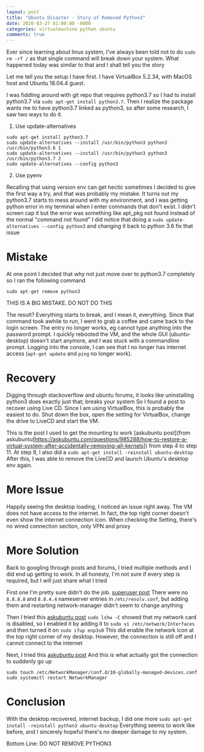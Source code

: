 ```yaml
---
layout: post
title: "Ubuntu Disaster - Story of Removed Python3"
date: 2020-03-27 01:00:00 -0800
categories: virtualmachine python ubuntu
comments: true
---
```


Ever since learning about linux system, I've always been told not to do `sudo rm -rf /` as that single command will break down your system.
What happened today was similar to that and I shall tell you the story

Let me tell you the setup I have first.  I have VirtualBox 5.2.34, with MacOS host and Ubuntu 18.04.4 guest. 

I was fiddling around with git repo that requires python3.7 so I had to install python3.7 via `sudo apt-get install python3.7`. Then I realize the package wants me to have python3.7 linked as python3, so after some research, I saw two ways to do it.

1. Use update-alternatives
```
sudo apt-get install python3.7
sudo update-alternatives --install /usr/bin/python3 python3 /usr/bin/python3.6 1
sudo update-alternatives --install /usr/bin/python3 python3 /usr/bin/python3.7 2
sudo update-alternatives --config python3
```

2. Use pyenv

Recalling that using version env can get hectic sometimes I decided to give the first way a try,
and that was probably my mistake.  It turns out my python3.7 starts to mess around with my environment,
and I was getting python error in my terminal when I enter commands that don't exist.
I didn't screen cap it but the error was something like apt_pkg not found instead of the normal "command not found"
I did notice that doing a `sudo update-alternatives --config python3` and changing it back to python 3.6 fix that issue

# Mistake
At one point I decided that why not just move over to python3.7 completely so I ran the following command
```
sudo apt-get remove python3
```
THIS IS A BIG MISTAKE.  DO NOT DO THIS

The result? Everything starts to break, and I mean it, everything.
Since that command took awhile to run, I went to grab a coffee and came back to the login screen.
The entry no longer works, eg cannot type anything into the password prompt.
I quickly rebooted the VM, and the whole GUI (ubuntu-desktop) doesn't start anymore, and I was stuck with a commandline prompt.
Logging into the console, I can see that I no longer has internet access (`apt-get update` and `ping` no longer work). 

# Recovery
Digging through stackoverflow and ubuntu forums, it looks like uninstalling python3 does exactly just that; breaks your system
So I found a post to recover using Live CD.  Since I am using VirtualBox, this is probably the easiest to do.
Shut down the box, open the setting for VirtualBox, change the drive to LiveCD and start the VM. 

This is the post I used to get the mounting to work [askubuntu post](from askubuntu[https://askubuntu.com/questions/985288/how-to-restore-a-virtual-system-after-accidentally-removing-all-kernels])  from step 4 to step 11.
At step 9, I also did a `sudo apt-get install -reinstall ubuntu-desktop`
After this, I was able to remove the LiveCD and launch Ubuntu's desktop env again.

# More Issue
Happily seeing the desktop loading, I noticed an issue right away.  The VM does not have access to the internet.
In fact, the top right corner doesn't even show the internet connection icon.  When checking the Setting, there's no wired connection section, only VPN and proxy

# More Solution
Back to googling through posts and forums, I tried multiple methods and I did end up getting to work.  In all honesty, I'm not sure if 
every step is required, but I will just share what I tried

First one I'm pretty sure didn't do the job. [superuser post](https://superuser.com/questions/648396/virtualbox-ubuntu-can-not-connect-to-internet)
There were no `8.8.8.8` and `8.8.4.4` nameserver entries in `/etc/resolv.conf`, but adding them and restarting network-manager didn't seem to change anything

Then I tried this [askubuntu post](https://askubuntu.com/questions/1049302/wired-ethernet-not-working-ubuntu-18-04)
`sudo lshw -C` showed that my network card is disabled, so I enabled it by adding it to 
`sudo vi /etc/network/Interfaces`  and then turned it on 
`sudo ifup enp3s0`
This did enable the network icon at the top right corner of my desktop.  However, the connection is still off and I cannot connect to the internet

Next, I tried this [askubuntu post](https://askubuntu.com/questions/1088953/ubuntu-18-04-missing-wired-connections-in-settings)
And this is what actually got the connection to suddenly go up
```
sudo touch /etc/NetworkManager/conf.d/10-globally-managed-devices.conf
sudo systemctl restart NetworkManager
```

# Conclusion
With the desktop recovered, internet backup, I did one more `sudo apt-get install -reinstall python3 ubuntu-desktop`
Everything seems to work like before, and I sincerely hopeful there's no deeper damage to my system.

Bottom Line: DO NOT REMOVE PYTHON3 
